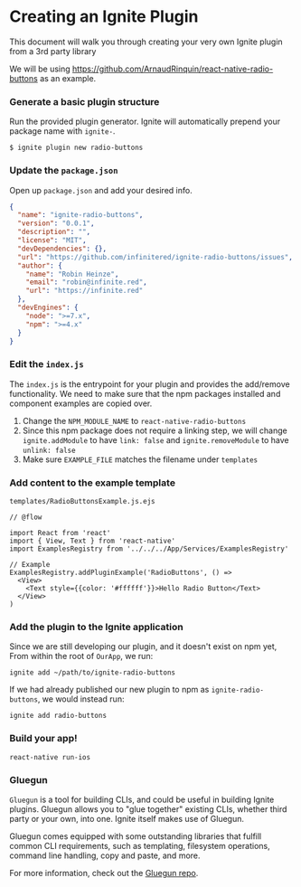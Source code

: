 # Creating an Ignite Plugin

This document will walk you through creating your very own Ignite plugin from a 3rd party library

We will be using https://github.com/ArnaudRinquin/react-native-radio-buttons as an example.

### Generate a basic plugin structure


Run the provided plugin generator. Ignite will automatically prepend your package name with `ignite-`.

```
$ ignite plugin new radio-buttons
```

### Update the `package.json`

Open up `package.json` and add your desired info.

```json
{
  "name": "ignite-radio-buttons",
  "version": "0.0.1",
  "description": "",
  "license": "MIT",
  "devDependencies": {},
  "url": "https://github.com/infinitered/ignite-radio-buttons/issues",
  "author": {
    "name": "Robin Heinze",
    "email": "robin@infinite.red",
    "url": "https://infinite.red"
  },
  "devEngines": {
    "node": ">=7.x",
    "npm": ">=4.x"
  }
}
```

### Edit the `index.js`

The `index.js` is the entrypoint for your plugin and provides the add/remove functionality. We need to make sure that the npm packages installed and component examples are copied over. 

1. Change the `NPM_MODULE_NAME` to `react-native-radio-buttons`
2. Since this npm package does not require a linking step, we will change `ignite.addModule` to have `link: false` and `ignite.removeModule` to have `unlink: false`
3. Make sure `EXAMPLE_FILE` matches the filename under `templates`

### Add content to the example template

`templates/RadioButtonsExample.js.ejs`

```
// @flow

import React from 'react'
import { View, Text } from 'react-native'
import ExamplesRegistry from '../../../App/Services/ExamplesRegistry'

// Example
ExamplesRegistry.addPluginExample('RadioButtons', () =>
  <View>
    <Text style={{color: '#ffffff'}}>Hello Radio Button</Text>
  </View>
)
```

### Add the plugin to the Ignite application

Since we are still developing our plugin, and it doesn't exist on npm yet, From within the root of `OurApp`, we run:

```
ignite add ~/path/to/ignite-radio-buttons
```

If we had already published our new plugin to npm as `ignite-radio-buttons`, we would instead run:

```
ignite add radio-buttons
```

### Build your app!

```
react-native run-ios
```

### Gluegun

`Gluegun` is a tool for building CLIs, and could be useful in building Ignite
plugins. Gluegun allows you to "glue together" existing CLIs, whether third
party or your own, into one. Ignite itself makes use of Gluegun.

Gluegun comes equipped with some outstanding libraries that fulfill common CLI
requirements, such as templating, filesystem operations, command line handling,
copy and paste, and more.

For more information, check out the [Gluegun
repo](https://github.com/infinitered/gluegun).
